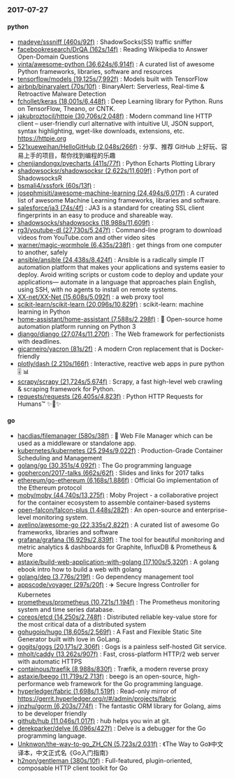 ### 2017-07-27

#### python
* [madeye/sssniff (460s/92f)](https://github.com/madeye/sssniff) : ShadowSocks(SS) traffic sniffer
* [facebookresearch/DrQA (162s/14f)](https://github.com/facebookresearch/DrQA) : Reading Wikipedia to Answer Open-Domain Questions
* [vinta/awesome-python (36,624s/6,914f)](https://github.com/vinta/awesome-python) : A curated list of awesome Python frameworks, libraries, software and resources
* [tensorflow/models (19,125s/7,992f)](https://github.com/tensorflow/models) : Models built with TensorFlow
* [airbnb/binaryalert (70s/10f)](https://github.com/airbnb/binaryalert) : BinaryAlert: Serverless, Real-time & Retroactive Malware Detection
* [fchollet/keras (18,001s/6,448f)](https://github.com/fchollet/keras) : Deep Learning library for Python. Runs on TensorFlow, Theano, or CNTK.
* [jakubroztocil/httpie (30,706s/2,048f)](https://github.com/jakubroztocil/httpie) : Modern command line HTTP client – user-friendly curl alternative with intuitive UI, JSON support, syntax highlighting, wget-like downloads, extensions, etc. https://httpie.org
* [521xueweihan/HelloGitHub (2,048s/266f)](https://github.com/521xueweihan/HelloGitHub) : 分享、推荐 GitHub 上好玩、容易上手的项目，帮你找到编程的乐趣
* [chenjiandongx/pyecharts (411s/77f)](https://github.com/chenjiandongx/pyecharts) : Python Echarts Plotting Library
* [shadowsocksr/shadowsocksr (2,622s/11,609f)](https://github.com/shadowsocksr/shadowsocksr) : Python port of ShadowsocksR
* [bsmali4/xssfork (60s/13f)](https://github.com/bsmali4/xssfork) : 
* [josephmisiti/awesome-machine-learning (24,494s/6,017f)](https://github.com/josephmisiti/awesome-machine-learning) : A curated list of awesome Machine Learning frameworks, libraries and software.
* [salesforce/ja3 (74s/4f)](https://github.com/salesforce/ja3) : JA3 is a standard for creating SSL client fingerprints in an easy to produce and shareable way.
* [shadowsocks/shadowsocks (18,988s/11,609f)](https://github.com/shadowsocks/shadowsocks) : 
* [rg3/youtube-dl (27,730s/5,247f)](https://github.com/rg3/youtube-dl) : Command-line program to download videos from YouTube.com and other video sites
* [warner/magic-wormhole (6,435s/238f)](https://github.com/warner/magic-wormhole) : get things from one computer to another, safely
* [ansible/ansible (24,438s/8,424f)](https://github.com/ansible/ansible) : Ansible is a radically simple IT automation platform that makes your applications and systems easier to deploy. Avoid writing scripts or custom code to deploy and update your applications— automate in a language that approaches plain English, using SSH, with no agents to install on remote systems.
* [XX-net/XX-Net (15,608s/5,092f)](https://github.com/XX-net/XX-Net) : a web proxy tool
* [scikit-learn/scikit-learn (20,096s/10,829f)](https://github.com/scikit-learn/scikit-learn) : scikit-learn: machine learning in Python
* [home-assistant/home-assistant (7,588s/2,298f)](https://github.com/home-assistant/home-assistant) : 🏡 Open-source home automation platform running on Python 3
* [django/django (27,074s/11,270f)](https://github.com/django/django) : The Web framework for perfectionists with deadlines.
* [gjcarneiro/yacron (81s/2f)](https://github.com/gjcarneiro/yacron) : A modern Cron replacement that is Docker-friendly
* [plotly/dash (2,210s/166f)](https://github.com/plotly/dash) : Interactive, reactive web apps in pure python 🎚 📊
* [scrapy/scrapy (21,724s/5,674f)](https://github.com/scrapy/scrapy) : Scrapy, a fast high-level web crawling & scraping framework for Python.
* [requests/requests (26,405s/4,823f)](https://github.com/requests/requests) : Python HTTP Requests for Humans™ ✨🍰✨

#### go
* [hacdias/filemanager (580s/38f)](https://github.com/hacdias/filemanager) : 📁 Web File Manager which can be used as a middleware or standalone app.
* [kubernetes/kubernetes (25,294s/9,022f)](https://github.com/kubernetes/kubernetes) : Production-Grade Container Scheduling and Management
* [golang/go (30,351s/4,092f)](https://github.com/golang/go) : The Go programming language
* [gophercon/2017-talks (662s/62f)](https://github.com/gophercon/2017-talks) : Slides and links for 2017 talks
* [ethereum/go-ethereum (6,168s/1,886f)](https://github.com/ethereum/go-ethereum) : Official Go implementation of the Ethereum protocol
* [moby/moby (44,740s/13,275f)](https://github.com/moby/moby) : Moby Project - a collaborative project for the container ecosystem to assemble container-based systems
* [open-falcon/falcon-plus (1,448s/282f)](https://github.com/open-falcon/falcon-plus) : An open-source and enterprise-level monitoring system.
* [avelino/awesome-go (22,335s/2,822f)](https://github.com/avelino/awesome-go) : A curated list of awesome Go frameworks, libraries and software
* [grafana/grafana (16,929s/2,839f)](https://github.com/grafana/grafana) : The tool for beautiful monitoring and metric analytics & dashboards for Graphite, InfluxDB & Prometheus & More
* [astaxie/build-web-application-with-golang (17,100s/5,320f)](https://github.com/astaxie/build-web-application-with-golang) : A golang ebook intro how to build a web with golang
* [golang/dep (3,776s/219f)](https://github.com/golang/dep) : Go dependency management tool
* [appscode/voyager (297s/20f)](https://github.com/appscode/voyager) : ✈️️ Secure Ingress Controller for Kubernetes
* [prometheus/prometheus (10,721s/1,194f)](https://github.com/prometheus/prometheus) : The Prometheus monitoring system and time series database.
* [coreos/etcd (14,250s/2,748f)](https://github.com/coreos/etcd) : Distributed reliable key-value store for the most critical data of a distributed system
* [gohugoio/hugo (18,605s/2,569f)](https://github.com/gohugoio/hugo) : A Fast and Flexible Static Site Generator built with love in GoLang.
* [gogits/gogs (20,171s/2,306f)](https://github.com/gogits/gogs) : Gogs is a painless self-hosted Git service.
* [mholt/caddy (13,262s/907f)](https://github.com/mholt/caddy) : Fast, cross-platform HTTP/2 web server with automatic HTTPS
* [containous/traefik (8,988s/830f)](https://github.com/containous/traefik) : Træfik, a modern reverse proxy
* [astaxie/beego (11,719s/2,713f)](https://github.com/astaxie/beego) : beego is an open-source, high-performance web framework for the Go programming language.
* [hyperledger/fabric (1,698s/1,519f)](https://github.com/hyperledger/fabric) : Read-only mirror of https://gerrit.hyperledger.org/r/#/admin/projects/fabric
* [jinzhu/gorm (6,203s/774f)](https://github.com/jinzhu/gorm) : The fantastic ORM library for Golang, aims to be developer friendly
* [github/hub (11,046s/1,017f)](https://github.com/github/hub) : hub helps you win at git.
* [derekparker/delve (6,096s/427f)](https://github.com/derekparker/delve) : Delve is a debugger for the Go programming language.
* [Unknwon/the-way-to-go_ZH_CN (5,723s/2,031f)](https://github.com/Unknwon/the-way-to-go_ZH_CN) : 《The Way to Go》中文译本，中文正式名《Go入门指南》
* [h2non/gentleman (380s/10f)](https://github.com/h2non/gentleman) : Full-featured, plugin-oriented, composable HTTP client toolkit for Go
